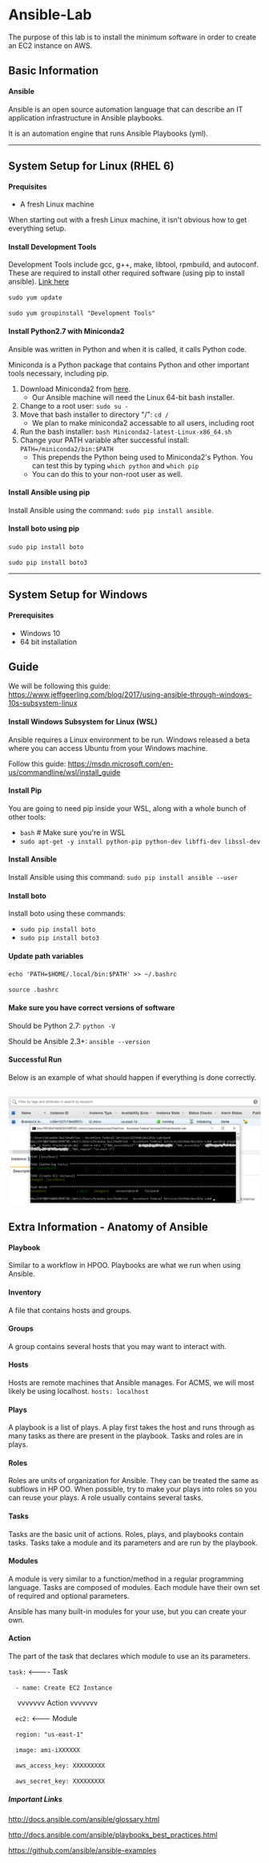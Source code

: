 # Ansible-Lab

The purpose of this lab is to install the minimum software in order to create an EC2 instance on AWS.

## Basic Information
#### Ansible
Ansible is an open source automation language that can describe an IT application infrastructure in Ansible playbooks.

It is an automation engine that runs Ansible Playbooks (yml).

--- 
## System Setup for Linux (RHEL 6)
#### Prequisites
- A fresh Linux machine

When starting out with a fresh Linux machine, it isn't obvious how to get everything setup.

#### Install Development Tools
Development Tools include gcc, g++, make, libtool, rpmbuild, and autoconf. These are required to install other required software (using pip to install ansible). [Link here](https://tecadmin.net/install-development-tools-on-centos/)

`sudo yum update`

`sudo yum groupinstall "Development Tools"`
#### Install Python2.7 with Miniconda2
Ansible was written in Python and when it is called, it calls Python code.

Miniconda is a Python package that contains Python and other important tools necessary, including pip.

1. Download Miniconda2 from [here](https://conda.io/miniconda.html). 
    - Our Ansible machine will need the Linux 64-bit bash installer.
2. Change to a root user: `sudo su -`
3. Move that bash installer to directory "/": `cd /`
    - We plan to make miniconda2 accessable to all users, including root
4. Run the bash installer: `bash Miniconda2-latest-Linux-x86_64.sh`
5. Change your PATH variable after successful install: `PATH=/miniconda2/bin:$PATH`
    - This prepends the Python being used to Miniconda2's Python. You can test this by typing
    `which python` and `which pip`
    - You can do this to your non-root user as well.

#### Install Ansible using pip
Install Ansible using the command: `sudo pip install ansible`.

#### Install boto using pip
`sudo pip install boto`

`sudo pip install boto3`

---
## System Setup for Windows
#### Prerequisites
- Windows 10
- 64 bit installation

## Guide
We will be following this guide: https://www.jeffgeerling.com/blog/2017/using-ansible-through-windows-10s-subsystem-linux

#### Install Windows Subsystem for Linux (WSL)
Ansible requires a Linux environment to be run. Windows released a beta where you can access Ubuntu from your Windows machine.

Follow this guide: https://msdn.microsoft.com/en-us/commandline/wsl/install_guide

#### Install Pip
You are going to need pip inside your WSL, along with a whole bunch of other tools: 
- `bash` # Make sure you're in WSL
- `sudo apt-get -y install python-pip python-dev libffi-dev libssl-dev`

#### Install Ansible
Install Ansible using this command: `sudo pip install ansible --user`

#### Install boto
Install boto using these commands:
 - `sudo pip install boto`
 - `sudo pip install boto3`

#### Update path variables
`echo 'PATH=$HOME/.local/bin:$PATH' >> ~/.bashrc`

`source .bashrc`

#### Make sure you have correct versions of software
Should be Python 2.7: `python -V`

Should be Ansible 2.3+: `ansible --version`

#### Successful Run
Below is an example of what should happen if everything is done correctly.

![Success](https://github.com/bbui1997/Ansible-Lab/blob/master/example.png?raw=true)
---
## Extra Information - Anatomy of Ansible
#### Playbook
Similar to a workflow in HPOO. Playbooks are what we run when using Ansible.
#### Inventory
A file that contains hosts and groups.
#### Groups
A group contains several hosts that you may want to interact with.
#### Hosts
Hosts are remote machines that Ansible manages. For ACMS, we will most likely be using localhost.
`hosts: localhost`
#### Plays
A playbook is a list of plays. A play first takes the host and runs through as many tasks as there are present in the playbook. Tasks and roles are in plays.
#### Roles
Roles are units of organization for Ansible. They can be treated the same as subflows in HP OO. When possible, try to make your plays into roles so you can reuse your plays. A role usually contains several tasks.
#### Tasks
Tasks are the basic unit of actions. Roles, plays, and playbooks contain tasks. Tasks take a module and its parameters and are run by the playbook.
#### Modules
A module is very similar to a function/method in a regular programming language. Tasks are composed of modules. Each module have their own set of required and optional parameters.

Ansible has many built-in modules for your use, but you can create your own.
#### Action
The part of the task that declares which module to use an its parameters.

`task:` <---- Task

&emsp;`- name: Create EC2 Instance` 

&emsp; vvvvvvv Action vvvvvvv

&emsp;`ec2:` <--- Module

&emsp;`region: "us-east-1"`

&emsp;`image: ami-iXXXXXX`

&emsp;`aws_access_key: XXXXXXXXX`

&emsp;`aws_secret_key: XXXXXXXXX`

##### Important Links
http://docs.ansible.com/ansible/glossary.html

http://docs.ansible.com/ansible/playbooks_best_practices.html

https://github.com/ansible/ansible-examples

